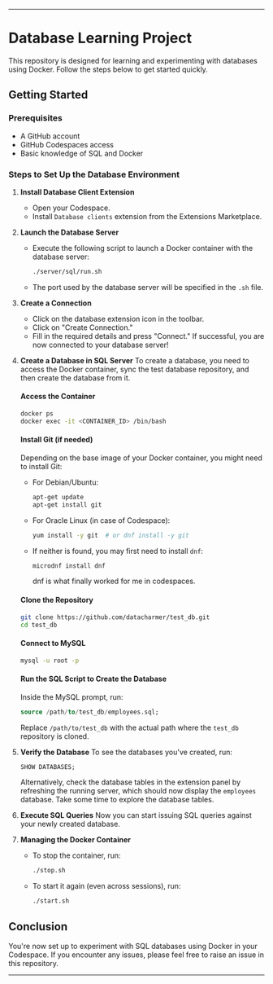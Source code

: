 
---

# Database Learning Project

This repository is designed for learning and experimenting with databases using Docker. Follow the steps below to get started quickly.

## Getting Started

### Prerequisites

- A GitHub account
- GitHub Codespaces access
- Basic knowledge of SQL and Docker

### Steps to Set Up the Database Environment

1. **Install Database Client Extension**
   - Open your Codespace.
   - Install `Database clients` extension from the Extensions Marketplace.

2. **Launch the Database Server**
   - Execute the following script to launch a Docker container with the database server:

     ```bash
     ./server/sql/run.sh
     ```

   - The port used by the database server will be specified in the `.sh` file.

3. **Create a Connection**
   - Click on the database extension icon in the toolbar.
   - Click on "Create Connection."
   - Fill in the required details and press "Connect." If successful, you are now connected to your database server!

4. **Create a Database in SQL Server**
   To create a database, you need to access the Docker container, sync the test database repository, and then create the database from it.

   #### Access the Container
   ```bash
   docker ps
   docker exec -it <CONTAINER_ID> /bin/bash
   ```

   #### Install Git (if needed)
   Depending on the base image of your Docker container, you might need to install Git:
   - For Debian/Ubuntu:
     ```bash
     apt-get update
     apt-get install git
     ```
   - For Oracle Linux (in case of Codespace):
     ```bash
     yum install -y git  # or dnf install -y git
     ```
   - If neither is found, you may first need to install `dnf`:
     ```bash
     microdnf install dnf
     ```
     dnf is what finally worked for me in codespaces.

   #### Clone the Repository
   ```bash
   git clone https://github.com/datacharmer/test_db.git
   cd test_db
   ```

   #### Connect to MySQL
   ```bash
   mysql -u root -p
   ```

   #### Run the SQL Script to Create the Database
   Inside the MySQL prompt, run:
   ```sql
   source /path/to/test_db/employees.sql;
   ```

   Replace `/path/to/test_db` with the actual path where the `test_db` repository is cloned.

5. **Verify the Database**
   To see the databases you've created, run:
   ```sql
   SHOW DATABASES;
   ```

   Alternatively, check the database tables in the extension panel by refreshing the running server, which should now display the `employees` database. Take some time to explore the database tables.

6. **Execute SQL Queries**
   Now you can start issuing SQL queries against your newly created database.

7. **Managing the Docker Container**
   - To stop the container, run:
     ```bash
     ./stop.sh
     ```

   - To start it again (even across sessions), run:
     ```bash
     ./start.sh
     ```

## Conclusion

You're now set up to experiment with SQL databases using Docker in your Codespace. If you encounter any issues, please feel free to raise an issue in this repository.

---